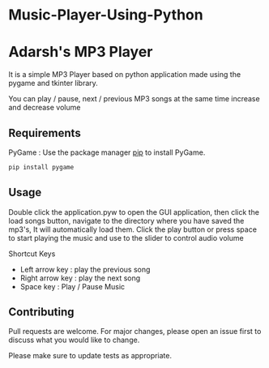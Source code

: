 # Music-Player-Using-Python
# Adarsh's MP3 Player

It is a simple MP3 Player based on python application made using the pygame and tkinter library. 




You can play / pause, next / previous MP3 songs at the same time increase and decrease volume



## Requirements

PyGame : Use the package manager [pip](https://pip.pypa.io/en/stable/) to install PyGame.

```bash
pip install pygame
```

## Usage

Double click the application.pyw to open the GUI application, then click the load songs button, navigate to the directory where you have saved the mp3's, It will automatically load them. Click the play button or press space to start playing the music and use to the slider to control audio volume

Shortcut Keys

* Left arrow key : play the previous song
* Right arrow key : play the next song
* Space key : Play / Pause Music

## Contributing
Pull requests are welcome. For major changes, please open an issue first to discuss what you would like to change.

Please make sure to update tests as appropriate.
